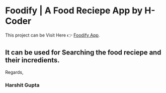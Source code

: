 # Foodify | A Food Reciepe App by H-Coder

This project can be Visit Here 👉 [Foodify App](https://harshitguptahg576/Foodify).

## It can be used for Searching the food reciepe and their incredients.

Regards,
### Harshit Gupta